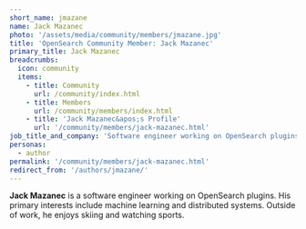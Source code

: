```yaml
---
short_name: jmazane
name: Jack Mazanec
photo: '/assets/media/community/members/jmazane.jpg'
title: 'OpenSearch Community Member: Jack Mazanec'
primary_title: Jack Mazanec
breadcrumbs:
  icon: community
  items:
    - title: Community
      url: /community/index.html
    - title: Members
      url: /community/members/index.html
    - title: 'Jack Mazanec&apos;s Profile'
      url: '/community/members/jack-mazanec.html'
job_title_and_company: 'Software engineer working on OpenSearch plugins'
personas:
  - author
permalink: '/community/members/jack-mazanec.html'
redirect_from: '/authors/jmazane/'
---
```


**Jack Mazanec** is a software engineer working on OpenSearch plugins. His primary interests include machine learning and distributed systems. Outside of work, he enjoys skiing and watching sports.
